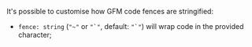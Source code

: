 It's possible to customise how GFM code fences are stringified:

- `fence: string` (`"~"` or `` "`" ``, default: `` "`" ``) will wrap code in the provided character;
